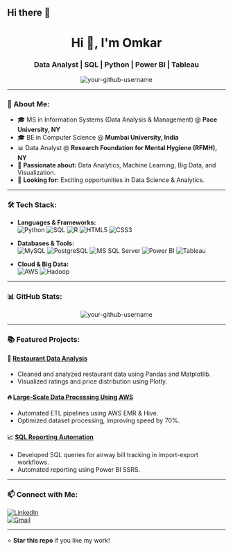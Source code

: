 ## Hi there 👋
<h1 align="center">Hi 👋, I'm Omkar </h1>
<h3 align="center">Data Analyst | SQL | Python | Power BI | Tableau</h3>

<p align="center">
  <img src="https://komarev.com/ghpvc/?username=your-github-username&label=Profile%20Views&color=0e75b6&style=flat" alt="your-github-username" />
</p>

---

### 🔹 About Me:
- 🎓 MS in Information Systems (Data Analysis & Management) @ **Pace University, NY**  
- 🎓 BE in Computer Science @ **Mumbai University, India**  
- 📊 Data Analyst @ **Research Foundation for Mental Hygiene (RFMH), NY**  
- 📌 **Passionate about:** Data Analytics, Machine Learning, Big Data, and Visualization.  
- 🚀 **Looking for:** Exciting opportunities in Data Science & Analytics.  

---

### 🛠️ Tech Stack:
- **Languages & Frameworks:**  
  ![Python](https://img.shields.io/badge/Python-3776AB?style=for-the-badge&logo=python&logoColor=white)
  ![SQL](https://img.shields.io/badge/SQL-4479A1?style=for-the-badge&logo=sql&logoColor=white)
  ![R](https://img.shields.io/badge/R-276DC3?style=for-the-badge&logo=r&logoColor=white)
  ![HTML5](https://img.shields.io/badge/HTML5-E34F26?style=for-the-badge&logo=html5&logoColor=white)
  ![CSS3](https://img.shields.io/badge/CSS3-1572B6?style=for-the-badge&logo=css3&logoColor=white)

- **Databases & Tools:**  
  ![MySQL](https://img.shields.io/badge/MySQL-4479A1?style=for-the-badge&logo=mysql&logoColor=white)
  ![PostgreSQL](https://img.shields.io/badge/PostgreSQL-336791?style=for-the-badge&logo=postgresql&logoColor=white)
  ![MS SQL Server](https://img.shields.io/badge/SQL%20Server-CC2927?style=for-the-badge&logo=microsoft-sql-server&logoColor=white)
  ![Power BI](https://img.shields.io/badge/Power%20BI-F2C811?style=for-the-badge&logo=power-bi&logoColor=black)
  ![Tableau](https://img.shields.io/badge/Tableau-E97627?style=for-the-badge&logo=tableau&logoColor=white)

- **Cloud & Big Data:**  
  ![AWS](https://img.shields.io/badge/AWS-232F3E?style=for-the-badge&logo=amazon-aws&logoColor=white)
  ![Hadoop](https://img.shields.io/badge/Hadoop-66CCFF?style=for-the-badge&logo=apachehadoop&logoColor=white)

---

### 📊 GitHub Stats:
<p align="center">
  <img src="https://github-readme-stats.vercel.app/api?username=your-github-username&show_icons=true&theme=dark" alt="your-github-username" />
</p>

---

### 📚 Featured Projects:
#### 🚀 **[Restaurant Data Analysis](https://github.com/your-github-username/restaurant-data-analysis)**
- Cleaned and analyzed restaurant data using Pandas and Matplotlib.  
- Visualized ratings and price distribution using Plotly.

#### 🔥 **[Large-Scale Data Processing Using AWS](https://github.com/your-github-username/aws-data-processing)**
- Automated ETL pipelines using AWS EMR & Hive.  
- Optimized dataset processing, improving speed by 70%.

#### 📈 **[SQL Reporting Automation](https://github.com/your-github-username/sql-reporting-automation)**
- Developed SQL queries for airway bill tracking in import-export workflows.  
- Automated reporting using Power BI SSRS.

---

### 📫 Connect with Me:
[![LinkedIn](https://img.shields.io/badge/LinkedIn-0A66C2?style=for-the-badge&logo=linkedin&logoColor=white)](https://www.linkedin.com/in/omkarvartak11/)  
[![Gmail](https://img.shields.io/badge/Gmail-D14836?style=for-the-badge&logo=gmail&logoColor=white)](mailto:omkarsharadvartak24@gmail.com)  

---
⭐ **Star this repo** if you like my work!  

<!--
**DatawithOmkar/DatawithOmkar** is a ✨ _special_ ✨ repository because its `README.md` (this file) appears on your GitHub profile.

Here are some ideas to get you started:

- 🔭 I’m currently working on ...
- 🌱 I’m currently learning ...
- 👯 I’m looking to collaborate on ...
- 🤔 I’m looking for help with ...
- 💬 Ask me about ...
- 📫 How to reach me: ...
- 😄 Pronouns: ...
- ⚡ Fun fact: ...
-->
